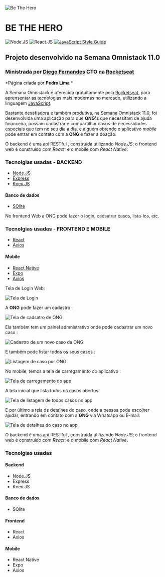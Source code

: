 ![Be The Hero](/img/icon.png "Be The Hero") 
# BE THE HERO 
![Node.JS](/img/node.png) 
![React.JS](/img/react.png)
[![JavaScript Style Guide](https://cdn.rawgit.com/standard/standard/master/badge.svg)](https://github.com/standard/standard)

## Projeto desenvolvido na Semana Omnistack 11.0
### Ministrada por [Diego Fernandes](https://github.com/diego3g) **CTO** na [Rocketseat](https://github.com/Rocketseat)

*Página criada por **Pedro Lima** *

A Semana Omnistack é oferecida gratuitamente pela [Rocketseat](https://rocketseat.com.br/), para aprensentar as tecnologias mais modernas no mercado, utilizando a linguagem [JavaScript](https://developer.mozilla.org/pt-BR/docs/Aprender/Getting_started_with_the_web/JavaScript_basico).
 
Bastante desafiadora e também produtiva, na Semana Omnistack 11.0, foi desenvolvida uma aplicação para que **ONG's** que necessitam de ajuda financeira, possam cadastrar e compartilhar casos de necessidades especiais que tem no seu dia a dia, e alguém obtendo o aplicativo *mobile* pode entrar em contato com a **ONG** e fazer a doação.

O backend é uma api RESTful , construída utilizando *Node.JS*; o frontend web é construído com *React*; e o mobile com *React Native*. 

### Tecnolgias usadas - BACKEND
- [Node.JS](https://nodejs.org/)
- [Express](https://expressjs.com/)
- [Knex.JS](https://knexjs.org/)

#### Banco de dados
- [SQlite](https://sqlite.org/index.html)

No frontend Web a ONG pode fazer o login, cadsatrar casos, lista-los, etc.

### Tecnolgias usadas - FRONTEND E MOBILE
- [React](https://reactjs.org/)
- [Axios](https://www.npmjs.com/package/axios)

#### Mobile
- [React Native](https://reactnative.dev/)
- [Expo](https://expo.io/)
- [Axios](https://www.npmjs.com/package/axios)


Tela de Login Web:

![Tela de Login](/img/logon.png)

A **ONG** pode fazer um cadastro : 

![Tela de cadsatro de ONG](/img/register.png)

Ela também tem um painel admnistrativo onde pode cadastrar um novo caso :

![Cadastro de um novo caso da ONG](/img/new-incident.png)

E também pode listar todos os seus casos : 

![Listagem de caso por ONG](/img/profile.png)

No mobile, temos a tela de carregamento do aplicativo :

![Tela de carregamento do app](/img/splash.png)

A tela inicial que lista todos os casos abertos: 

![Tela de listagem de todos casos no app](/img/index-mobile.png)

E por último a tela de detalhes do caso, onde a pessoa pode escolher ajudar, entrando em contato com a **ONG** via Whatsapp ou E-mail: 

![Tela de detalhes do caso no app](/img/detail-incident.png)

O backend é uma api RESTful , construída utilizando *Node.JS*; o frontend web é construído com *React*; e o mobile com *React Native*. 



### Tecnolgias usadas
#### Backend
- Node.JS
- Express
- Knex.JS

#### Banco de dados
- SQlite

#### Frontend
- React
- Axios

#### Mobile
- React Native
- Expo
- Axios